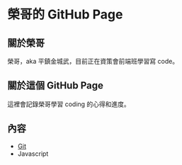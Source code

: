 # 榮哥的 GitHub Page

## 關於榮哥

榮哥，aka 平鎮金城武，目前正在資策會前端班學習寫 code。

## 關於這個 GitHub Page

這裡會記錄榮哥學習 coding 的心得和進度。

## 內容

- [Git](https://geese-are-cute.github.io/git/page1)
- Javascript
